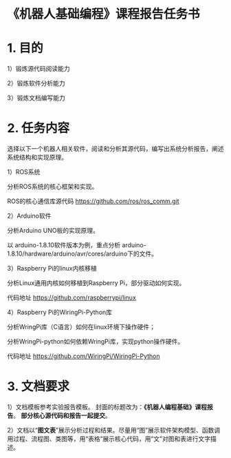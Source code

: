 # 《机器人基础编程》课程报告任务书

# 1. 目的

1）锻炼源代码阅读能力

2）锻炼软件分析能力

3）锻炼文档编写能力



# 2. 任务内容

选择以下一个机器人相关软件，阅读和分析其源代码，编写出系统分析报告，阐述系统结构和实现原理。

1）ROS系统

分析ROS系统的核心框架和实现。

ROS的核心通信库源代码 https://github.com/ros/ros_comm.git



2）Arduino软件

分析Arduino UNO板的实现原理。

以 arduino-1.8.10软件版本为例，重点分析 arduino-1.8.10/hardware/arduino/avr/cores/arduino下的文件。



3）Raspberry Pi的linux内核移植

分析Linux通用内核如何移植到Raspberry Pi，部分驱动如何实现。

代码地址 https://github.com/raspberrypi/linux



4）Raspberry Pi的WiringPi-Python库

分析WringPi库（C语言）如何在linux环境下操作硬件； 

分析WringPi-python如何依赖WringPi库，实现python操作硬件。

代码地址 https://github.com/WiringPi/WiringPi-Python



# 3. 文档要求

1）文档模板参考实验报告模板。
封面的标题改为：**《机器人编程基础》课程报告**。
**部分核心源代码和报告一起提交**。

2）文档以“**图文表**”展示分析过程和结果。尽量用“图”展示软件架构模型、函数调用过程、流程图、类图等，用“表格”展示核心代码，用“文”对图和表进行文字描述。



